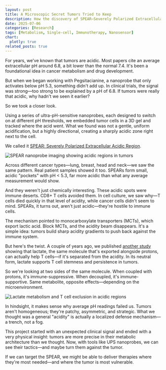 ```yaml
---
layout: post
title: A Microscopic Secret Tumors Tried to Keep
description: How the discovery of SPEAR—Severely Polarized Extracellular Acidic Regions—changed our understanding of tumor acidity and immune evasion.
date: 2025-07-06
categories: [Research]
tags: [Metabolism, Single-cell, Immunotherapy, Nanosensor]
chart:
  plotly: true
related_posts: true
---
```


For years, we've known that tumors are acidic. Most papers cite an average extracellular pH around 6.8, a bit lower than the normal 7.4. It's been a foundational idea in cancer metabolism and drug development.

But when we began working with Pegsitacianine, a nanoprobe that only activates below pH 5.3, something didn't add up. In clinical trials, the signal was strong—too strong to be explained by a pH of 6.8. If tumors were really that acidic, why hadn't we seen it earlier?

So we took a closer look.

Using a series of ultra-pH-sensitive nanoprobes, each designed to switch on at different pH thresholds, we embedded tumor cells in a 3D gel and tracked where the acid went. What we found was not a gentle, uniform acidification, but a highly directional, creating a sharply acidic zone right next to the cell.

We called it [SPEAR: Severely Polarized Extracellular Acidic Region](https://www.nature.com/articles/s41551-024-01178-7).

<div class="row justify-content-center">
  <div class="col-sm-8 mt-3 mt-md-0">
    <img class="img-fluid rounded z-depth-1" src="{{ site.baseurl }}/assets/img/post/SPEAR.png" alt="SPEAR nanoprobe imaging showing acidic regions in tumors" title="SPEAR nanoprobe imaging"/>
  </div>
</div>



Across different cancer types—lung, breast, head and neck—we saw the same pattern. Real patient samples showed it too. SPEARs form small, acidic "pockets" with pH < 5.3, far more acidic than what any average measurement would show.

And they weren't just chemically interesting. These acidic spots were immune deserts. CD8+ T cells avoided them. In cell culture, we saw why—T cells died quickly in that level of acidity, while cancer cells didn't seem to mind. SPEARs, it turns out, aren't just acidic—they're hostile to immune cells.

The mechanism pointed to monocarboxylate transporters (MCTs), which export lactic acid. Block MCTs, and the acidity beam disappears. It's a simple idea: tumors build sharp acidity gradients to push back against the immune system.

But here's the twist. A couple of years ago, we published [another study](https://www.nature.com/articles/s41467-022-32521-8) showing that lactate, the same molecule that's exported alongside protons, can actually help T cells—if it's separated from the acidity. In its neutral form, lactate supports T cell stemness and persistence in tumors.

So we're looking at two sides of the same molecule. When coupled with protons, it's immune-suppressive. When decoupled, it's immune-supportive. Same metabolite, opposite effects—depending on the microenvironment.

<div class="row justify-content-center">
  <div class="col-sm-8 mt-3 mt-md-0">
    <img class="img-fluid rounded z-depth-1" src="{{ site.baseurl }}/assets/img/post/Lactate2.png" alt="Lactate metabolism and T cell exclusion in acidic regions" title="Lactate and T cell interaction"/>
  </div>
</div>

In hindsight, it makes sense why average pH readings failed us. Tumors aren't homogeneous; they're patchy, asymmetric, and strategic. What we thought was a general "acidity" is actually a localized defense mechanism—a trench, not a fog.

This project started with an unexpected clinical signal and ended with a very physical insight: tumors are more precise in their metabolic architecture than we thought. Now, with tools like UPS nanoprobes, we can see their tactics—and maybe turn them against the tumor.

If we can target the SPEAR, we might be able to deliver therapies where they're most needed—and where the tumor is most vulnerable.
